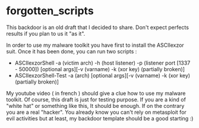 # forgotten_scripts

This backdoor is an old draft that I decided to share. Don't expect perfects results if you plan to us it "as it".

In order to use my malware toolkit you have first to install the ASCIIexzor suit. 
Once it has been done, you can run two scripts :

* ASCIIexzorShell -a (victim arch) -h (host listener) -p (listener port [1337 - 50000]) [optional args][-v (varname) -k (xor key) (partially broken)]
* ASCIIexzorShell-Test -a (arch) [optional args][-v (varname) -k (xor key) (partially broken)]

My youtube video ( in french ) should give a clue how to use my malware toolkit. 
Of course, this draft is just for testing purpose. If you are a kind of "white hat" or something like this, It should be enough.
If on the contrary you are a real "hacker". You already know you can't rely on metasploit for evil activities but at least, my backdoor template should be a good starting :) 
